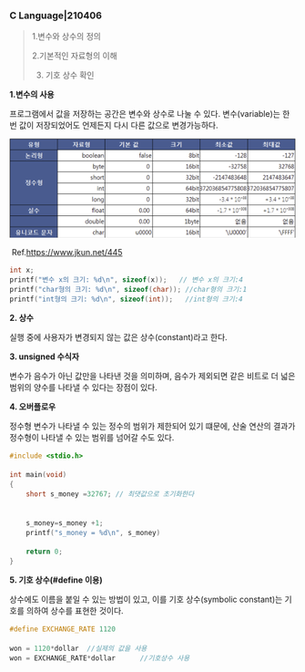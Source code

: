 ### C Language|210406

>  1.변수와 상수의 정의
>
>  2.기본적인 자료형의 이해
>
> 3. 기호 상수 확인



**1.변수의 사용**

프로그램에서 값을 저장하는 공간은 변수와 상수로 나눌 수 있다. 변수(variable)는 한 번 값이 저장되었어도 언제든지 다시 다른 값으로 변경가능하다.



![image-20210406211127908](https://github.com/jinsirie/TIL/blob/main/img/image-20210406211127908.png)

​                                           Ref.https://www.jkun.net/445

```c
int x;
printf("변수 x의 크기: %d\n", sizeof(x));   // 변수 x의 크기:4
printf("char형의 크기: %d\n", sizeof(char)); //char형의 크기:1
printf("int형의 크기: %d\n", sizeof(int));   //int형의 크기:4
```



**2. 상수**

실행 중에 사용자가 변경되지 않는 값은 상수(constant)라고 한다.



**3. unsigned 수식자**

변수가 음수가 아닌 값만을 나타낸 것을 의미하며, 음수가 제외되면 같은 비트로 더 넓은 범위의 양수를 나타낼 수 있다는 장점이 있다.



**4. 오버플로우**

   정수형 변수가 나타낼 수 있는 정수의 범위가 제한되어 있기 떄문에, 산술 연산의 결과가 정수형이 나타낼 수 있는 범위를 넘어갈 수도 있다.

```c
#include <stdio.h>

int main(void)
{
	short s_money =32767; // 최댓값으로 초기화한다
	
	
	s_money=s_money +1;
	printf("s_money = %d\n", s_money)
	
	return 0;
}
```



**5. 기호 상수(#define 이용)**

상수에도 이름을 붙일 수 있는 방법이 있고, 이를 기호 상수(symbolic constant)는 기호를 의하여 상수를 표현한 것이다.

```c
#define EXCHANGE_RATE 1120

won = 1120*dollar  //실제의 값을 사용
won = EXCHANGE_RATE*dollar 		//기호상수 사용
```

